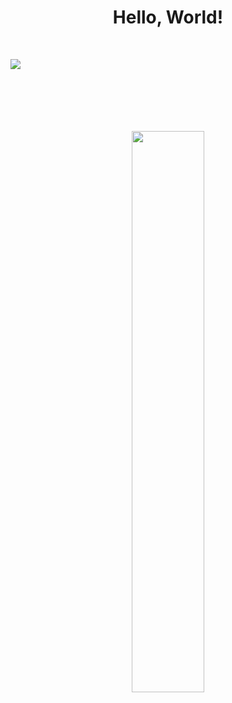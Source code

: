 


<h1 align="center">Hello, World! </h1>
<br>

<img align="center" src="https://readme-typing-svg.herokuapp.com?color=%2336BCF7&lines=This+is+Harsh." /><br>
<p align="center">
<br>
<!-- <a href="https://www.linkedin.com/in/harshkashyap/"><img src="https://img.shields.io/badge/linkedin-%230077B5.svg?&style=for-the-badge&logo=linkedin&logoColor=white" alt="LinkedIn" /></a>&nbsp;
<a href="mailto:harshinprivate@gmail.com?body=Hi%20Satish,"><img src="https://img.shields.io/badge/gmail-%23D14836.svg?&style=for-the-badge&logo=gmail&logoColor=white" alt="Gmail"/></a>&nbsp;
<a href="https://www.facebook.com/harsh.kashyap.3950178"><img src="https://img.shields.io/badge/facebook-%231877F2.svg?&style=for-the-badge&logo=facebook&logoColor=white" alt="Facebook" /></a>&nbsp;
<a href="https://instagram.com/harshinpublic/"><img src="https://img.shields.io/badge/instagram-%23E4405F.svg?&style=for-the-badge&logo=instagram&logoColor=white" alt="Instagram" /></a>&nbsp;
</p>





- 🌱 I’m currently learning **Full Stack development** and starting **Open source contribution.**

- 💬 Ask me about **Python, DSA, HTML, CSS, and Javascript.**

- 🖥️ I take part in coding competitions and do competitive programming.

- 📫 Text me on [LinkedIn ](https://www.linkedin.com/in/harshkashyap/)
  
- My Hacktoberfest 2022 badges: [Hackertoberfest ](https://www.holopin.io/@harshk7#badges)

<h3 align="center"> Tech Stack </h3> 
- <b><i>Languages -- Python, C++, Java, HTML, Javascript, CSS</br>
  - React, Node.js, Machine Learning</br>
  - OpenCV, Excel, SQL, Power BI, Tableau, VS Code, Git, Tensor Flow, Unix</i></b> -->

</br>
</br>
</br>
</br>

<img src="http://github-readme-streak-stats.herokuapp.com?user=oerzn&theme=github-dark" width="48%">
